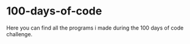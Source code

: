 # 100-days-of-code
Here you can find all the programs i made during the 100 days of code challenge.
